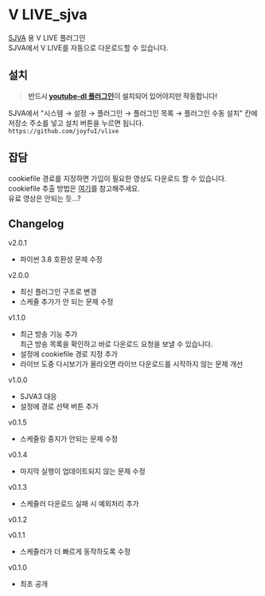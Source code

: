 # V LIVE_sjva

[SJVA](https://sjva.me/) 용 V LIVE 플러그인  
SJVA에서 V LIVE를 자동으로 다운로드할 수 있습니다.

## 설치

> **반드시 [youtube-dl 플러그인](https://github.com/joyfuI/youtube-dl)이 설치되어 있어야지만 작동합니다!**

SJVA에서 "시스템 → 설정 → 플러그인 → 플러그인 목록 → 플러그인 수동 설치" 칸에 저장소 주소를 넣고 설치 버튼을 누르면 됩니다.  
`https://github.com/joyfuI/vlive`

## 잡담

cookiefile 경로를 지정하면 가입이 필요한 영상도 다운로드 할 수 있습니다.  
cookiefile 추출 방법은 [여기](https://github.com/ytdl-org/youtube-dl#how-do-i-pass-cookies-to-youtube-dl)를 참고해주세요.  
유료 영상은 안되는 듯...?

## Changelog

v2.0.1

- 파이썬 3.8 호환성 문제 수정

v2.0.0

- 최신 플러그인 구조로 변경
- 스케줄 추가가 안 되는 문제 수정

v1.1.0

- 최근 방송 기능 추가  
  최근 방송 목록을 확인하고 바로 다운로드 요청을 보낼 수 있습니다.
- 설정에 cookiefile 경로 지정 추가
- 라이브 도중 다시보기가 올라오면 라이브 다운로드를 시작하지 않는 문제 개선

v1.0.0

- SJVA3 대응
- 설정에 경로 선택 버튼 추가

v0.1.5

- 스케줄링 중지가 안되는 문제 수정

v0.1.4

- 마지막 실행이 업데이트되지 않는 문제 수정

v0.1.3

- 스케줄러 다운로드 실패 시 예외처리 추가

v0.1.2

v0.1.1

- 스케줄러가 더 빠르게 동작하도록 수정

v0.1.0

- 최초 공개
